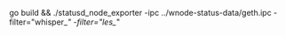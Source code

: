 
go build && ./statusd_node_exporter -ipc ../wnode-status-data/geth.ipc -filter="whisper_*" -filter="les_*"
